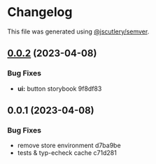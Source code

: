 # Changelog

This file was generated using [@jscutlery/semver](https://github.com/jscutlery/semver).

## [0.0.2](///compare/ui@0.0.1...ui@0.0.2) (2023-04-08)

### Bug Fixes

- **ui:** button storybook 9f8df83

## 0.0.1 (2023-04-08)

### Bug Fixes

- remove store environment d7ba9be
- tests & typ-echeck cache c71d281
